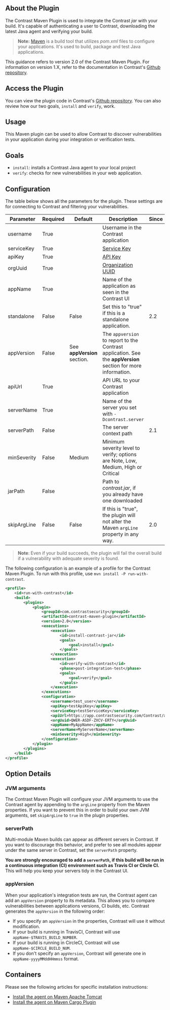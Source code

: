 <!--
title: "Contrast Maven Plugin"
description: "Sample Maven build plugin using the Contrast Java SDK"
tags: "tools Maven SDK Integration Java"
-->

## About the Plugin

The Contrast Maven Plugin is used to integrate the Contrast *jar* with your build. It's capable of authenticating a user to Contrast, downloading the latest Java agent and verifying your build.

> **Note:** [Maven](https://maven.apache.org/) is a build tool that utilizes *pom.xml* files to configure your applications. It's used to build, package and test Java applications.

This guidance refers to version 2.0 of the Contrast Maven Plugin. For information on version 1.X, refer to the documentation in Contrast's [Github repository](https://github.com/Contrast-Security-OSS/contrast-maven-plugin/blob/contrast-maven-plugin-1.4/README.md).

## Access the Plugin

You can view the plugin code in Contrast's [Github repository](https://github.com/Contrast-Security-OSS/contrast-maven-plugin). You can also review how our two goals, `install` and `verify`, work.

<!-- The plugin can be found here on the Maven repository. -->


## Usage

This Maven plugin can be used to allow Contrast to discover vulnerabilities in your application during your integration or verification tests. 

## Goals

* `install`: installs a Contrast Java agent to your local project
* `verify`: checks for new vulnerabilities in your web application.

## Configuration

The table below shows all the parameters for the plugin. These settings are for connecting to Contrast and filtering your vulnerabilities.

| Parameter   | Required | Default    | Description                                                                       | Since |
|-------------|----------|------------|-----------------------------------------------------------------------------------|-------|
| username    | True     |            | Username in the Contrast application                                              |       |
| serviceKey  | True     |            | [Service Key](admin-orgsettings.html#apikey)                                      |       |
| apiKey      | True     |            | [API Key](admin-orgsettings.html#apikey)                                          |       |
| orgUuid     | True     |            | [Organization UUID](admin-orgsettings.html#apikey)                                |       |
| appName     | True     |            | Name of the application as seen in the Contrast UI                                |       |
| standalone  | False    | False      | Set this to "true" if this is a standalone application.                           |    2.2|
| appVersion  | False    | See **appVersion** section. | The `appversion` to report to the Contrast application. See the **appVersion** section for more information.    |       |
| apiUrl      | True     |            | API URL to your Contrast application                                              |       |
| serverName  | True     |            | Name of the server you set with `-Dcontrast.server`                               |       |
| serverPath  | False    |            | The server context path                                                           |    2.1|
| minSeverity | False    | Medium     | Minimum severity level to verify; options are Note, Low, Medium, High or Critical |       |
| jarPath     | False    |            | Path to *contrast.jar*, if you already have one downloaded                        |       |
| skipArgLine | False    | False      | If this is "true", the plugin will not alter the Maven `argLine` property in any way. |    2.0 |

>**Note**: Even if your build succeeds, the plugin will fail the overall build if a vulnerability with adequate severity is found.


The following configuration is an example of a profile for the Contrast Maven Plugin. To run with this profile, use `mvn install -P run-with-contrast`.


```xml
<profile>
    <id>run-with-contrast</id>
    <build>
        <plugins>
            <plugin>
                <groupId>com.contrastsecurity</groupId>
                <artifactId>contrast-maven-plugin</artifactId>
                <version>2.0</version>
                <executions>
                    <execution>
                        <id>install-contrast-jar</id>
                        <goals>
                            <goal>install</goal>
                        </goals>
                    </execution>
                    <execution>
                        <id>verify-with-contrast</id>
                        <phase>post-integration-test</phase>
                        <goals>
                            <goal>verify</goal>
                        </goals>
                    </execution>
                </executions>
                <configuration>
                    <username>test_user</username>
                    <apiKey>testApiKey</apiKey>
                    <serviceKey>testServiceKey</serviceKey>
                    <apiUrl>https://app.contrastsecurity.com/Contrast/api</apiUrl>
                    <orgUuid>QWER-ASDF-ZXCV-ERTY</orgUuid>
                    <appName>MyAppName</appName>
                    <serverName>MyServerName</serverName>
                    <minSeverity>High</minSeverity>
                </configuration>
            </plugin>
        </plugins>
    </build>
</profile>
```

## Option Details

### JVM arguments

The Contrast Maven Plugin will configure your JVM arguments to use the Contrast agent by appending to the `argLine` property from the Maven properties. If you want to prevent this in order to build your own JVM arguments, set `skipArgLine` to `true` in the plugin properties.

### serverPath

Multi-module Maven builds can appear as different servers in Contrast. If you want to discourage this behavior, and prefer to see all modules appear under the same server in Contrast, set the `serverPath` property.

**You are strongly encouraged to add a `serverPath`, if this build will be run in a continuous integration (CI) environment such as Travis CI or Circle CI.** This will help you keep your servers tidy in the Contrast UI. 

### appVersion

When your application's integration tests are run, the Contrast agent can add an `appVersion` property to its metadata. This allows you to compare vulnerabilities between applications versions, CI builds, etc. Contrast generates the `appVersion` in the following order:

* If you specify an `appVersion` in the properties, Contrast will use it without modification.
* If your build is running in TravisCI, Contrast will use `appName-$TRAVIS_BUILD_NUMBER`.
* If your build is running in CircleCI, Contrast will use `appName-$CIRCLE_BUILD_NUM`.
* If you don't specify an `appVersion`, Contrast will generate one in `appName-yyyyMMddHHmmss` format. 

## Containers

Please see the following articles for specific installation instructions:

* [Install the agent on Maven Apache Tomcat](installation-javainstall.html#apache)
* [Install the agent on Maven Cargo Plugin](installation-javainstall.html#cargo)
